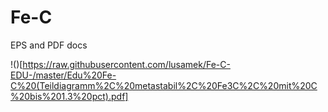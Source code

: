 # Fe-C
EPS and PDF docs


!()[https://raw.githubusercontent.com/lusamek/Fe-C-EDU-/master/Edu%20Fe-C%20(Teildiagramm%2C%20metastabil%2C%20Fe3C%2C%20mit%20C%20bis%201.3%20pct).pdf]

